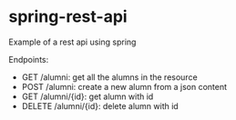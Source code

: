 # spring-rest-api
Example of a rest api using spring

Endpoints:
- GET /alumni: get all the alumns in the resource
- POST /alumni: create a new alumn from a json content
- GET /alumni/{id}: get alumn with id
- DELETE /alumni/{id}: delete alumn with id
